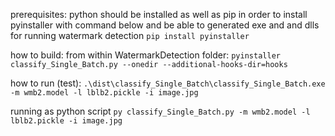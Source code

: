 
prerequisites:
python should be installed as well as pip in order to install pyinstaller with command below and be able to generated exe and and dlls for running watermark detection
`pip install pyinstaller`

how to build:
from within WatermarkDetection folder:
`pyinstaller classify_Single_Batch.py --onedir --additional-hooks-dir=hooks`

how to run (test):
`.\dist\classify_Single_Batch\classify_Single_Batch.exe -m wmb2.model -l lblb2.pickle -i image.jpg`

running as python script
`py classify_Single_Batch.py -m wmb2.model -l lblb2.pickle -i image.jpg`

